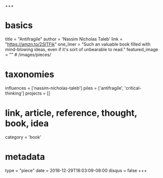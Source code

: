 +++
# basics
title     		 = "Antifragile"
author    		 = 'Nassim Nicholas Taleb'
link      		 = "https://amzn.to/2SlTFik"
one_liner 		 = "Such an valuable book filled with mind-blowing ideas, even if it's sort of unbearable to read."
featured_image = "" # /images/pieces/

# taxonomies
influences		 = ['nassim-nicholas-taleb']
piles     		 = ['antifragile', 'critical-thinking']
projects			 = []

# link, article, reference, thought, book, idea
category  		 = 'book'

# metadata
type	    		 = "piece"
date      		 = 2018-12-29T18:03:09-08:00
disqus    		 = false
+++


